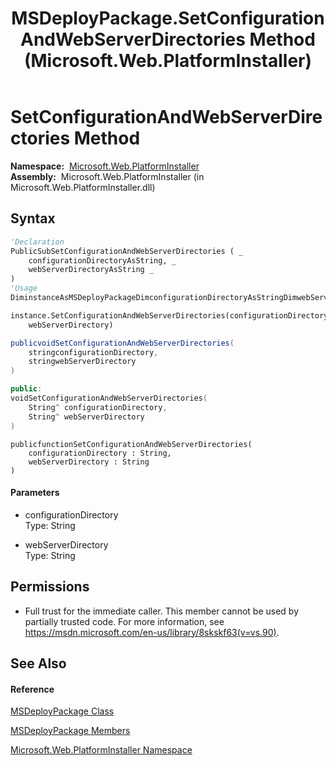 ﻿---
title: MSDeployPackage.SetConfigurationAndWebServerDirectories Method  (Microsoft.Web.PlatformInstaller)
TOCTitle: SetConfigurationAndWebServerDirectories Method
ms:assetid: M:Microsoft.Web.PlatformInstaller.MSDeployPackage.SetConfigurationAndWebServerDirectories(System.String,System.String)
ms:mtpsurl: https://msdn.microsoft.com/en-us/library/microsoft.web.platforminstaller.msdeploypackage.setconfigurationandwebserverdirectories(v=VS.90)
ms:contentKeyID: 46408510
ms.date: 05/02/2012
mtps_version: v=VS.90
f1_keywords:
- Microsoft.Web.PlatformInstaller.MSDeployPackage.SetConfigurationAndWebServerDirectories
dev_langs:
- CSharp
- JScript
- VB
- c++
api_location:
- Microsoft.Web.PlatformInstaller.dll
api_name:
- Microsoft.Web.PlatformInstaller.MSDeployPackage.SetConfigurationAndWebServerDirectories
api_type:
- Managed
topic_type:
- apiref
- kbSyntax
product_family_name: VS
ROBOTS: INDEX,FOLLOW
---

# SetConfigurationAndWebServerDirectories Method

**Namespace:**  [Microsoft.Web.PlatformInstaller](microsoft-web-platforminstaller-namespace.md)  
**Assembly:**  Microsoft.Web.PlatformInstaller (in Microsoft.Web.PlatformInstaller.dll)

## Syntax

``` vb
'Declaration
PublicSubSetConfigurationAndWebServerDirectories ( _
    configurationDirectoryAsString, _
    webServerDirectoryAsString _
)
'Usage
DiminstanceAsMSDeployPackageDimconfigurationDirectoryAsStringDimwebServerDirectoryAsString

instance.SetConfigurationAndWebServerDirectories(configurationDirectory, _
    webServerDirectory)
```

``` csharp
publicvoidSetConfigurationAndWebServerDirectories(
    stringconfigurationDirectory,
    stringwebServerDirectory
)
```

``` c++
public:
voidSetConfigurationAndWebServerDirectories(
    String^ configurationDirectory, 
    String^ webServerDirectory
)
```

``` jscript
publicfunctionSetConfigurationAndWebServerDirectories(
    configurationDirectory : String, 
    webServerDirectory : String
)
```

#### Parameters

  - configurationDirectory  
    Type: String  

<!-- end list -->

  - webServerDirectory  
    Type: String  

## Permissions

  - Full trust for the immediate caller. This member cannot be used by partially trusted code. For more information, see <https://msdn.microsoft.com/en-us/library/8skskf63(v=vs.90)>.

## See Also

#### Reference

[MSDeployPackage Class](msdeploypackage-class-microsoft-web-platforminstaller.md)

[MSDeployPackage Members](msdeploypackage-members-microsoft-web-platforminstaller.md)

[Microsoft.Web.PlatformInstaller Namespace](microsoft-web-platforminstaller-namespace.md)

